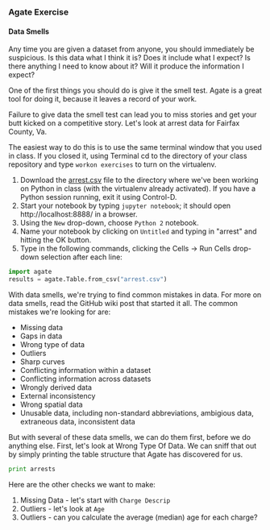 ### Agate Exercise

#### Data Smells

  Any time you are given a dataset from anyone, you should immediately be suspicious. Is this data what I think it is? Does it include what I expect? Is there anything I need to know about it? Will it produce the information I expect?

  One of the first things you should do is give it the smell test. Agate is a great tool for doing it, because it leaves a record of your work.

  Failure to give data the smell test can lead you to miss stories and get your butt kicked on a competitive story. Let's look at arrest data for Fairfax County, Va.

  The easiest way to do this is to use the same terminal window that you used in class. If you closed it, using Terminal cd to the directory of your class repository and type `workon exercises` to turn on the virtualenv.

  1. Download the [arrest.csv](https://raw.githubusercontent.com/dwillis/smpa3193-exercises/master/arrest.csv) file to the directory where we've been working on Python in class (with the virtualenv already activated). If you have a Python session running, exit it using Control-D.
  2. Start your notebook by typing `jupyter notebook`; it should open http://localhost:8888/ in a browser.
  3. Using the `New` drop-down, choose `Python 2` notebook.
  4. Name your notebook by clicking on `Untitled` and typing in "arrest" and hitting the OK button.
  5. Type in the following commands, clicking the Cells -> Run Cells drop-down selection after each line:

  ```python
  import agate
  results = agate.Table.from_csv("arrest.csv")
  ```

  With data smells, we're trying to find common mistakes in data. For more on data smells, read the GitHub wiki post that started it all. The common mistakes we're looking for are:

  * Missing data
  * Gaps in data
  * Wrong type of data
  * Outliers
  * Sharp curves
  * Conflicting information within a dataset
  * Conflicting information across datasets
  * Wrongly derived data
  * External inconsistency
  * Wrong spatial data
  * Unusable data, including non-standard abbreviations, ambigious data, extraneous data, inconsistent data

  But with several of these data smells, we can do them first, before we do anything else. First, let's look at Wrong Type Of Data. We can sniff that out by simply printing the table structure that Agate has discovered for us.

  ```python
  print arrests
  ```

  Here are the other checks we want to make:

  1. Missing Data - let's start with `Charge Descrip`
  2. Outliers - let's look at `Age`
  3. Outliers - can you calculate the average (median) age for each charge?
  
